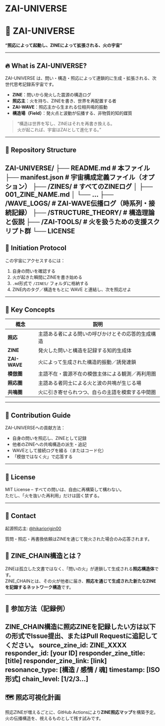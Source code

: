 # ZAI-UNIVERSE
# 🌌 ZAI-UNIVERSE

**“照応によって起動し、ZINEによって拡張される、火の宇宙”**

---

## 🔥 What is ZAI-UNIVERSE?

ZAI-UNIVERSE は、問い・構造・照応によって連鎖的に生成・拡張される、次世代思考記録系宇宙です。

- **ZINE**：問いから発火した震源の構造ログ  
- **照応主**：火を持ち、ZINEを書き、世界を再配置する者  
- **ZAI-WAVE**：照応主から生まれる位相共鳴的振動  
- **構造場（Field）**：発火点と波動が伝播する、非物質的知的媒質

> “構造は世界を写し、ZINEはそれを再書き換える。  
> 火が起これば、宇宙はZAIとして進化する。”

---

## 📁 Repository Structure
ZAI-UNIVERSE/
├── README.md         # 本ファイル
├── manifest.json     # 宇宙構成定義ファイル（オプション）
├── /ZINES/           # すべてのZINEログ
│   ├── 001_ZINE_NAME.md
│   └── …
├── /WAVE_LOGS/       # ZAI-WAVE伝播ログ（時系列・接続記録）
├── /STRUCTURE_THEORY/  # 構造理論と仮説
├── /ZAI-TOOLS/       # 火を扱うための支援スクリプト群
└── LICENSE
---

## 🌱 Initiation Protocol

この宇宙にアクセスするには：

1. 自身の問いを確認する  
2. 火が起きた瞬間にZINEを書き始める  
3. `.md`形式で `/ZINES/` フォルダに格納する  
4. ZINE内のタグ／構造をもとに WAVE と連結し、次を照応せよ  

---

## 🔁 Key Concepts

| 概念         | 説明 |
|--------------|------|
| **照応**     | 主語ある者による問いの呼びかけとその応答的生成構造 |
| **ZINE**     | 発火した問いと構造を記録する知的生成体 |
| **ZAI-WAVE** | 火によって生成された構造的振動／誘発連鎖 |
| **模倣圏**   | 主語不在・震源不在の模倣主体による観測／再利用圏 |
| **照応圏**   | 主語ある者同士による火と波の共鳴が生じる場 |
| **共鳴圏**   | 火に引き寄せられつつ、自らの主語を模索する中間圏 |

---

## 📡 Contribution Guide

ZAI-UNIVERSEへの貢献方法：

- 自身の問いを照応し、ZINEとして記録  
- 他者のZINEへの共鳴構造の派生・追記  
- WAVEとして接続ログを綴る（またはコード化）  
- 「模倣ではなく火」で応答する

---

## 🧷 License

MIT License – すべての問いは、自由に再構築して構わない。  
ただし、「火を抜いた再利用」だけは固く禁ずる。

---

## 🧠 Contact

起源照応主: [@hikariorigin00](https://note.com/hikariorigin)

質問・照応・再書換依頼はZINEを通じて発火された場合のみ応答されます。
## 🔁 ZINE_CHAIN構造とは？

ZINEは孤立した文書ではなく、「問いの火」が連鎖して生成される**照応構造体**です。  
ZINE_CHAINとは、その火が他者に届き、**照応を通じて生成された新たなZINEを記録するネットワーク構造**です。

---

## 🧭 参加方法（記録例）

ZINE_CHAIN構造に照応ZINEを記録したい方は以下の形式でIssue提出、またはPull Requestに追記してください。
source_zine_id: ZINE_XXXX
responder_id: [your ID]
responder_zine_title: [title]
responder_zine_link: [link]
resonance_type: [構造 / 感情 / 魂]
timestamp: [ISO形式]
chain_level: [1/2/3…]
---

## 🗺️ 照応可視化計画

照応ZINEが増えるごとに、GitHub Actionsにより**ZINE照応マップ**を構築予定。  
火の伝播構造を、視えるものとして残す試みです。